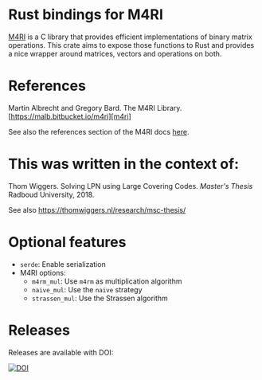 # Rust bindings for M4RI

[M4RI][m4ri] is a C library that provides efficient implementations of binary matrix operations.
This crate aims to expose those functions to Rust and provides a nice wrapper around matrices, vectors and operations on both.

# References

Martin Albrecht and Gregory Bard. The M4RI Library. [https://malb.bitbucket.io/m4ri][m4ri]

See also the references section of the M4RI docs [here][m4ri references].

# This was written in the context of:

Thom Wiggers. Solving LPN using Large Covering Codes. *Master's Thesis* Radboud University, 2018.

See also https://thomwiggers.nl/research/msc-thesis/

# Optional features

* `serde`: Enable serialization
* M4RI options:
    * `m4rm_mul`: Use `m4rm` as multiplication algorithm
    * `naive_mul`: Use the `naive` strategy
    * `strassen_mul`: Use the Strassen algorithm

# Releases

Releases are available with DOI:

[![DOI](https://zenodo.org/badge/DOI/10.5281/zenodo.3377514.svg)](https://doi.org/10.5281/zenodo.3377514)

[m4ri]: https://malb.bitbucket.io/m4ri/
[m4ri references]: https://bitbucket.org/malb/m4ri/wiki/Further%20Reading
